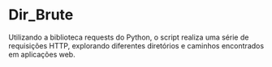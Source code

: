 # Dir_Brute
Utilizando a biblioteca requests do Python, o script realiza uma série de requisições HTTP, explorando diferentes diretórios e caminhos encontrados em aplicações web.
